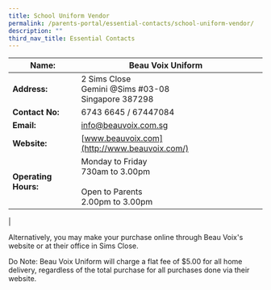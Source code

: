 ```yaml
---
title: School Uniform Vendor
permalink: /parents-portal/essential-contacts/school-uniform-vendor/
description: ""
third_nav_title: Essential Contacts
---
```

| **Name:** | Beau Voix Uniform |  |
| -------- | -------- | -------- |
| **Address:**    | 2 Sims Close <br>  Gemini @Sims #03-08 <br>Singapore 387298     |     |
| **Contact No:**    | 6743 6645 / 67447084     |      |
| **Email:**  |[info@beauvoix.com.sg](mailto:info@beauvoix.com.sg) | |
| **Website:**    | [www.beauvoix.com](http://www.beauvoix.com/)    |      |
|**Operating Hours:**  | Monday to Friday <br> 730am to 3.00pm<br><br> Open to Parents <br> 2.00pm to 3.00pm     |     |
|

Alternatively, you may make your purchase online through Beau Voix's website or at their office in Sims Close.  
  
Do Note: Beau Voix Uniform will charge a flat fee of $5.00 for all home delivery, regardless of the total purchase for all purchases done via their website.